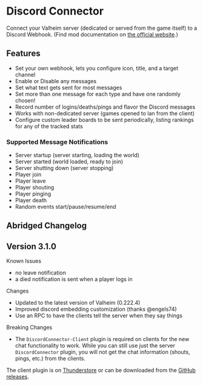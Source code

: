 # Discord Connector

Connect your Valheim server (dedicated or served from the game itself) to a Discord Webhook.
(Find mod documentation on [the official website](https://discord-connector.valheim.games.nwest.one/).)

## Features

- Set your own webhook, lets you configure icon, title, and a target channel
- Enable or Disable any messages
- Set what text gets sent for most messages
- Set more than one message for each type and have one randomly chosen!
- Record number of logins/deaths/pings and flavor the Discord messages
- Works with non-dedicated server (games opened to lan from the client)
- Configure custom leader boards to be sent periodically, listing rankings for any of the tracked stats

### Supported Message Notifications

- Server startup (server starting, loading the world)
- Server started (world loaded, ready to join)
- Server shutting down (server stopping)
- Player join
- Player leave
- Player shouting
- Player pinging
- Player death
- Random events start/pause/resume/end

## Abridged Changelog

## Version 3.1.0

Known Issues

- no leave notification
- a died notification is sent when a player logs in

Changes

- Updated to the latest version of Valheim (0.222.4)
- Improved discord embedding customization (thanks @engels74)
- Use an RPC to have the clients tell the server when they say things

Breaking Changes

- The `DiscordConnector-Client` plugin is required on clients for the new chat functionality to work. While you can still
  use just the server `DiscordConnector` plugin, you will not get the chat information (shouts, pings, etc.) from the clients.

The client plugin is on [Thunderstore](https://thunderstore.io/c/valheim/p/nwesterhausen/DiscordConnector-Client/) or can
be downloaded from the [GitHub releases](https://github.com/nwesterhausen/valheim-discordconnector/releases).